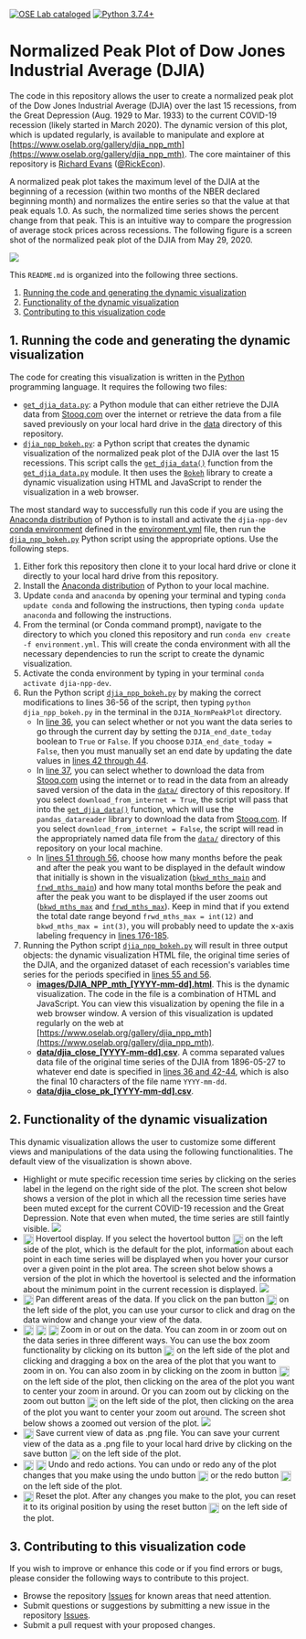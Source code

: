 [![OSE Lab cataloged](https://img.shields.io/badge/OSE%20Lab-catalogued-critical)](https://www.oselab.org/gallery)
[![Python 3.7.4+](https://img.shields.io/badge/python-3.7.4%2B-blue.svg)](https://www.python.org/downloads/release/python-374/)

# Normalized Peak Plot of Dow Jones Industrial Average (DJIA)
The code in this repository allows the user to create a normalized peak plot of the Dow Jones Industrial Average (DJIA) over the last 15 recessions, from the Great Depression (Aug. 1929 to Mar. 1933) to the current COVID-19 recession (likely started in March 2020). The dynamic version of this plot, which is updated regularly, is available to manipulate and explore at [https://www.oselab.org/gallery/djia_npp_mth](https://www.oselab.org/gallery/djia_npp_mth). The core maintainer of this repository is [Richard Evans](https://sites.google.com/site/rickecon/) ([@RickEcon](https://github.com/rickecon)).

A normalized peak plot takes the maximum level of the DJIA at the beginning of a recession (within two months of the NBER declared beginning month) and normalizes the entire series so that the value at that peak equals 1.0. As such, the normalized time series shows the percent change from that peak. This is an intuitive way to compare the progression of average stock prices across recessions. The following figure is a screen shot of the normalized peak plot of the DJIA from May 29, 2020.

![](readme_images/DJIA_NPP_mth_full.png)

This `README.md` is organized into the following three sections.
1. [Running the code and generating the dynamic visualization](README.md#1-running-the-code-and-generating-the-dynamic-visualization)
2. [Functionality of the dynamic visualization](README.md#2-functionality-of-the-dynamic-visualization)
3. [Contributing to this visualization code](README.md#3-contributing-to-this-visualization-code)

## 1. Running the code and generating the dynamic visualization
The code for creating this visualization is written in the [Python](https://www.python.org/) programming language. It requires the following two files:
* [`get_djia_data.py`](get_djia_data.py): a Python module that can either retrieve the DJIA data from [Stooq.com](https://stooq.com/) over the internet or retrieve the data from a file saved previously on your local hard drive in the [data](data/) directory of this repository.
* [`djia_npp_bokeh.py`](djia_npp_bokeh.py): a Python script that creates the dynamic visualization of the normalized peak plot of the DJIA over the last 15 recessions. This script calls the [`get_djia_data()`](get_djia_data.py#L33) function from the [`get_djia_data.py`](get_djia_data.py) module. It then uses the [`Bokeh`](https://bokeh.org/) library to create a dynamic visualization using HTML and JavaScript to render the visualization in a web browser.

The most standard way to successfully run this code if you are using the [Anaconda distribution](https://www.anaconda.com/products/individual) of Python is to install and activate the `djia-npp-dev` [conda environment](https://docs.conda.io/projects/conda/en/latest/user-guide/concepts/environments.html) defined in the [environment.yml](environment.yml) file, then run the [`djia_npp_bokeh.py`](djia_npp_bokeh.py) Python script using the appropriate options. Use the following steps.
1. Either fork this repository then clone it to your local hard drive or clone it directly to your local hard drive from this repository.
2. Install the [Anaconda distribution](https://www.anaconda.com/products/individual) of Python to your local machine.
3. Update `conda` and `anaconda` by opening your terminal and typing `conda update conda` and following the instructions, then typing `conda update anaconda` and following the instructions.
4. From the terminal (or Conda command prompt), navigate to the directory to which you cloned this repository and run `conda env create -f environment.yml`. This will create the conda environment with all the necessary dependencies to run the script to create the dynamic visualization.
5. Activate the conda environment by typing in your terminal `conda activate djia-npp-dev`.
6. Run the Python script [`djia_npp_bokeh.py`](djia_npp_bokeh.py) by making the correct modifications to lines 36-56 of the script, then typing `python djia_npp_bokeh.py` in the terminal in the `DJIA_NormPeakPlot` directory.
    * In [line 36](djia_npp_bokeh.py#L36), you can select whether or not you want the data series to go through the current day by setting the `DJIA_end_date_today` boolean to `True` or `False`. If you choose `DJIA_end_date_today = False`, then you must manually set an end date by updating the date values in [lines 42 through 44](djia_npp_bokeh.py#L42).
    * In [line 37](djia_npp_bokeh.py#L37), you can select whether to download the data from [Stooq.com](https://stooq.com/) using the internet or to read in the data from an already saved version of the data in the [`data/`](data/) directory of this repository. If you select `download_from_internet = True`, the script will pass that into the [`get_djia_data()`](get_djia_data.py#L33) function, which will use the ` pandas_datareader` library to download the data from [Stooq.com](https://stooq.com/). If you select `download_from_internet = False`, the script will read in the appropriately named data file from the [`data/`](data/) directory of this repository on your local machine.
    * In [lines 51 through 56](djia_npp_bokeh.py#L51), choose how many months before the peak and after the peak you want to be displayed in the default window that initially is shown in the visualization ([`bkwd_mths_main`](djia_npp_bokeh.py#L52) and [`frwd_mths_main`](djia_npp_bokeh.py#L51)) and how many total months before the peak and after the peak you want to be displayed if the user zooms out ([`bkwd_mths_max`](djia_npp_bokeh.py#L56) and [`frwd_mths_max`](djia_npp_bokeh.py#L55)). Keep in mind that if you extend the total date range beyond `frwd_mths_max = int(12)` and `bkwd_mths_max = int(3)`, you will probably need to update the x-axis labeling frequency in [lines 176-185](djia_npp_bokeh.py#L176).
7. Running the Python script [`djia_npp_bokeh.py`](djia_npp_bokeh.py) will result in three output objects: the dynamic visualization HTML file, the original time series of the DJIA, and the organized dataset of each recession's variables time series for the periods specified in [lines 55 and 56](djia_npp_bokeh.py#L55).
    * [**images/DJIA_NPP_mth_[YYYY-mm-dd].html**](images/DJIA_NPP_mth_2020-05-29.html). This is the dynamic visualization. The code in the file is a combination of HTML and JavaScript. You can view this visualization by opening the file in a web browser window. A version of this visualization is updated regularly on the web at [https://www.oselab.org/gallery/djia_npp_mth](https://www.oselab.org/gallery/djia_npp_mth).
    * [**data/djia_close_[YYYY-mm-dd].csv**](data/djia_close_2020-05-29.csv). A comma separated values data file of the original time series of the DJIA from 1896-05-27 to whatever end date is specified in [lines 36 and 42-44](djia_npp_bokeh.py#L36), which is also the final 10 characters of the file name `YYYY-mm-dd`.
    * [**data/djia_close_pk_[YYYY-mm-dd].csv**](data/djia_close_pk_2020-05-29.csv).

## 2. Functionality of the dynamic visualization
This dynamic visualization allows the user to customize some different views and manipulations of the data using the following functionalities. The default view of the visualization is shown above.
* Highlight or mute specific recession time series by clicking on the series label in the legend on the right side of the plot. The screen shot below shows a version of the plot in which all the recession time series have been muted except for the current COVID-19 recession and the Great Depression. Note that even when muted, the time series are still faintly visible.
![](readme_images/DJIA_NPP_mth_muted.png)
* <img src="readme_images/Hover.png" width=18 align=center> Hovertool display. If you select the hovertool button <img src="readme_images/Hover.png" width=18 align=center> on the left side of the plot, which is the default for the plot, information about each point in each time series will be displayed when you hover your cursor over a given point in the plot area. The screen shot below shows a version of the plot in which the hovertool is selected and the information about the minimum point in the current recession is displayed.
![](readme_images/DJIA_NPP_mth_hover.png)
* <img src="readme_images/Pan.png" width=18 align=center> Pan different areas of the data. If you click on the pan button <img src="readme_images/Pan.png" width=18 align=center> on the left side of the plot, you can use your cursor to click and drag on the data window and change your view of the data.
* <img src="readme_images/BoxZoom.png" width=18 align=center> <img src="readme_images/ZoomIn.png" width=18 align=center> <img src="readme_images/ZoomOut.png" width=18 align=center> Zoom in or out on the data. You can zoom in or zoom out on the data series in three different ways. You can use the box zoom functionality by clicking on its button <img src="readme_images/BoxZoom.png" width=18 align=center> on the left side of the plot and clicking and dragging a box on the area of the plot that you want to zoom in on. You can also zoom in by clicking on the zoom in button <img src="readme_images/ZoomIn.png" width=18 align=center> on the left side of the plot, then clicking on the area of the plot you want to center your zoom in around. Or you can zoom out by clicking on the zoom out button <img src="readme_images/ZoomOut.png" width=18 align=center> on the left side of the plot, then clicking on the area of the plot you want to center your zoom out around. The screen shot below shows a zoomed out version of the plot.
![](readme_images/DJIA_NPP_mth_zoomout.png)
* <img src="readme_images/Save.png" width=18 align=center> Save current view of data as .png file. You can save your current view of the data as a .png file to your local hard drive by clicking on the save button <img src="readme_images/Save.png" width=18 align=center> on the left side of the plot.
* <img src="readme_images/Undo.png" width=18 align=center> <img src="readme_images/Redo.png" width=18 align=center> Undo and redo actions. You can undo or redo any of the plot changes that you make using the undo button <img src="readme_images/Undo.png" width=18 align=center> or the redo button <img src="readme_images/Redo.png" width=18 align=center> on the left side of the plot.
* <img src="readme_images/Reset.png" width=18 align=center> Reset the plot. After any changes you make to the plot, you can reset it to its original position by using the reset button <img src="readme_images/Reset.png" width=18 align=center> on the left side of the plot.

## 3. Contributing to this visualization code
If you wish to improve or enhance this code or if you find errors or bugs, please consider the following ways to contribute to this project.
* Browse the repository [Issues](issues) for known areas that need attention.
* Submit questions or suggestions by submitting a new issue in the repository [Issues](issues).
* Submit a pull request with your proposed changes.
